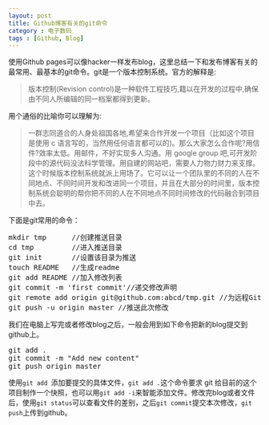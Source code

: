 ```yaml
---
layout: post
title: Github博客有关的git命令
category : 电子数码
tags : [Github, Blog]
---
```


使用Github pages可以像hacker一样发布blog，这里总结一下和发布博客有关的最常用、最基本的git命令。git是一个版本控制系统。官方的解释是:
> 版本控制(Revision control)是一种软件工程技巧,籍以在开发的过程中,确保由不同人所编辑的同一档案都得到更新。

用个通俗的比喻你可以理解为:	
	
> 一群志同道合的人身处祖国各地,希望来合作开发一个项目（比如这个项目是使用 c 语言写的，当然用任何语言都可以的)。那么大家怎么合作呢?用信件?效率太低。用邮件，不好实现多人沟通。用 google group 吧,可开发阶段中的源代码没法科学管理。用自建的网站吧，需要人力物力财力来支撑。这个时候版本控制系统就派上用场了。它可以让一个团队里的不同的人在不同地点、不同时间开发和改进同一个项目，并且在大部分的时间里，版本控制系统会聪明的帮你把不同的人在不同地点不同时间修改的代码融合到项目中去。

下面是git常用的命令：	

<pre>mkdir tmp      //创建推送目录			
cd tmp         //进入推送目录		   
git init       //设置该目录为推送		
touch README   //生成readme			
git add README //加入修改列表		
git commit -m 'first commit'//递交修改声明	
git remote add origin git@github.com:abcd/tmp.git //为远程Git更名为origin	
git push -u origin master //推送此次修改 </pre>

我们在电脑上写完或者修改blog之后，一般会用到如下命令把新的blog提交到github上。
<pre>git add .
git commit -m "Add new content"
git push origin master</pre>
使用`git add `添加要提交的具体文件，`git add .`这个命令要求 git 给目前的这个项目制作一个快照，也可以用`git add -i`来智能添加文件。修改完blog或者文件后，使用`git status`可以查看文件的差别，之后`git commit`提交本次修改，`git push`上传到github。 